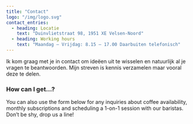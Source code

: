 ```yaml
---
title: "Contact"
logo: "/img/logo.svg"
contact_entries:
  - heading: Locatie
    text: "Duinvlietstraat 98, 1951 XE Velsen-Noord"
  - heading: Working hours
    text: "Maandag – Vrijdag: 8.15 – 17.00 Daarbuiten telefonisch"
---
```

Ik kom graag met je in contact om ideëen uit te wisselen en natuurlijk al je vragen te beantwoorden. Mijn streven is kennis verzamelen maar vooral deze te delen.

<h3 class="f4 b lh-title mb2">How can I get…?</h3>

You can also use the form below for any inquiries about coffee
availability, monthly subscriptions and scheduling a 1-on-1 session
with our baristas. Don’t be shy, drop us a line!
